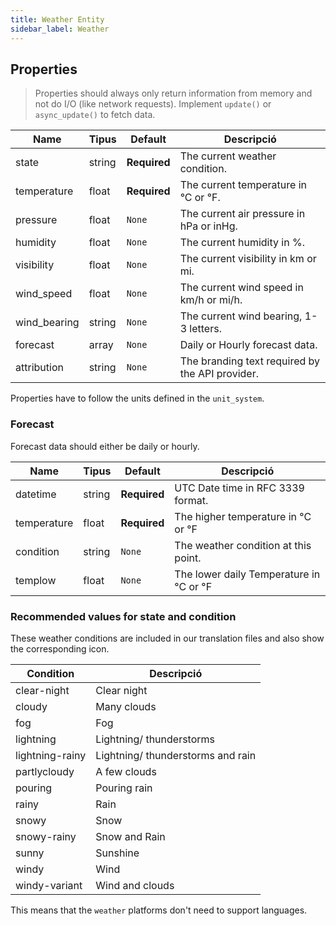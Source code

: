 ```yaml
---
title: Weather Entity
sidebar_label: Weather
---
```


## Properties

> Properties should always only return information from memory and not do I/O (like network requests). Implement `update()` or `async_update()` to fetch data.

| Name         | Tipus  | Default      | Descripció                                      |
| ------------ | ------ | ------------ | ----------------------------------------------- |
| state        | string | **Required** | The current weather condition.                  |
| temperature  | float  | **Required** | The current temperature in °C or °F.            |
| pressure     | float  | `None`       | The current air pressure in hPa or inHg.        |
| humidity     | float  | `None`       | The current humidity in %.                      |
| visibility   | float  | `None`       | The current visibility in km or mi.             |
| wind_speed   | float  | `None`       | The current wind speed in km/h or mi/h.         |
| wind_bearing | string | `None`       | The current wind bearing, 1-3 letters.          |
| forecast     | array  | `None`       | Daily or Hourly forecast data.                  |
| attribution  | string | `None`       | The branding text required by the API provider. |

Properties have to follow the units defined in the `unit_system`.

### Forecast

Forecast data should either be daily or hourly.

| Name        | Tipus  | Default      | Descripció                              |
| ----------- | ------ | ------------ | --------------------------------------- |
| datetime    | string | **Required** | UTC Date time in RFC 3339 format.       |
| temperature | float  | **Required** | The higher temperature in °C or °F      |
| condition   | string | `None`       | The weather condition at this point.    |
| templow     | float  | `None`       | The lower daily Temperature in °C or °F |

### Recommended values for state and condition

These weather conditions are included in our translation files and also show the corresponding icon.

| Condition       | Descripció                        |
| --------------- | --------------------------------- |
| clear-night     | Clear night                       |
| cloudy          | Many clouds                       |
| fog             | Fog                               |
| lightning       | Lightning/ thunderstorms          |
| lightning-rainy | Lightning/ thunderstorms and rain |
| partlycloudy    | A few clouds                      |
| pouring         | Pouring rain                      |
| rainy           | Rain                              |
| snowy           | Snow                              |
| snowy-rainy     | Snow and Rain                     |
| sunny           | Sunshine                          |
| windy           | Wind                              |
| windy-variant   | Wind and clouds                   |

This means that the `weather` platforms don't need to support languages.